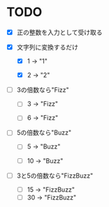 TODO
===============================

- [x] 正の整数を入力として受け取る

- [x] 文字列に変換するだけ
    - [x] 1 -> "1"
    - [x] 2 -> "2"


- [ ] 3の倍数なら"Fizz"
    - [ ] 3 -> "Fizz"
    - [ ] 6 -> "Fizz"


- [ ] 5の倍数なら"Buzz"
    - [ ] 5 -> "Buzz"
    - [ ] 10 -> "Buzz"


- [ ] 3と5の倍数なら"FizzBuzz"
    - [ ] 15 -> "FizzBuzz"
    - [ ] 30 -> "FizzBuzz"